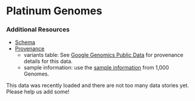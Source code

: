 Platinum Genomes
=================

### Additional Resources
* [Schema](https://bigquery.cloud.google.com/table/genomics-public-data:platinum_genomes.variants?pli=1)
* [Provenance](./provenance)
  * variants table: See [Google Genomics Public Data](https://cloud.google.com/genomics/data/platinum-genomes) for provenance details for this data.
  * sample information: use the [sample information](../1000genomes/provenance#source-sample-information) from 1,000 Genomes.

This data was recently loaded and there are not too many data stories yet. Please help us add some!
